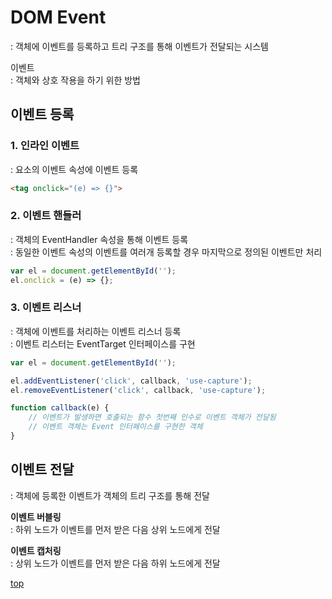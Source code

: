 # DOM Event     
: 객체에 이벤트를 등록하고 트리 구조를 통해 이벤트가 전달되는 시스템     

이벤트  
: 객체와 상호 작용을 하기 위한 방법  



## 이벤트 등록  


### 1. 인라인 이벤트
: 요소의 이벤트 속성에 이벤트 등록

```html
<tag onclick="(e) => {}">
```



### 2. 이벤트 핸들러
: 객체의 EventHandler 속성을 통해 이벤트 등록   
: 동일한 이벤트 속성의 이벤트를 여러개 등록할 경우 마지막으로 정의된 이벤트만 처리     

```js
var el = document.getElementById('');
el.onclick = (e) => {};
```



### 3. 이벤트 리스너   
: 객체에 이벤트를 처리하는 이벤트 리스너 등록      
: 이벤트 리스터는 EventTarget 인터페이스를 구현    

```js
var el = document.getElementById('');

el.addEventListener('click', callback, 'use-capture');
el.removeEventListener('click', callback, 'use-capture');

function callback(e) {
    // 이벤트가 발생하면 호출되는 함수 첫번째 인수로 이벤트 객체가 전달됨
    // 이벤트 객체는 Event 인터페이스를 구현한 객체  
}
```



## 이벤트 전달
: 객체에 등록한 이벤트가 객체의 트리 구조를 통해 전달  


**이벤트 버블링**    
: 하위 노드가 이벤트를 먼저 받은 다음 상위 노드에게 전달


**이벤트 캡처링**  
: 상위 노드가 이벤트를 먼저 받은 다음 하위 노드에게 전달  



[top](#)
